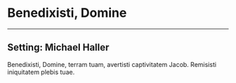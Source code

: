 # Benedixisti, Domine

***

## Setting: Michael Haller

Benedixisti, Domine, terram tuam, 
avertisti captivitatem Jacob.
Remisisti iniquitatem plebis tuae.